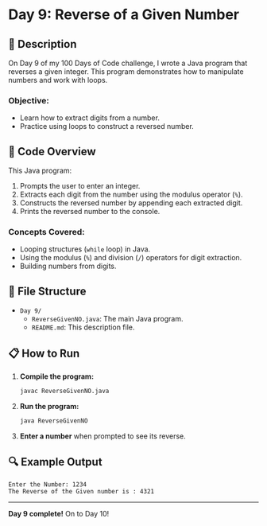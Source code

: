 # Day 9: Reverse of a Given Number

## 📝 Description

On Day 9 of my 100 Days of Code challenge, I wrote a Java program that reverses a given integer. This program demonstrates how to manipulate numbers and work with loops.

### **Objective:**
- Learn how to extract digits from a number.
- Practice using loops to construct a reversed number.

## 🚀 Code Overview

This Java program:
1. Prompts the user to enter an integer.
2. Extracts each digit from the number using the modulus operator (`%`).
3. Constructs the reversed number by appending each extracted digit.
4. Prints the reversed number to the console.

### **Concepts Covered:**
- Looping structures (`while` loop) in Java.
- Using the modulus (`%`) and division (`/`) operators for digit extraction.
- Building numbers from digits.

## 📂 File Structure
- `Day 9/`
  - `ReverseGivenNO.java`: The main Java program.
  - `README.md`: This description file.

## 📋 How to Run
1. **Compile the program:**
   ```bash
   javac ReverseGivenNO.java
   ```
2. **Run the program:**
   ```bash
   java ReverseGivenNO
   ```
3. **Enter a number** when prompted to see its reverse.

## 🔍 Example Output

```plaintext
Enter the Number: 1234
The Reverse of the Given number is : 4321
```

---

**Day 9 complete!** On to Day 10!